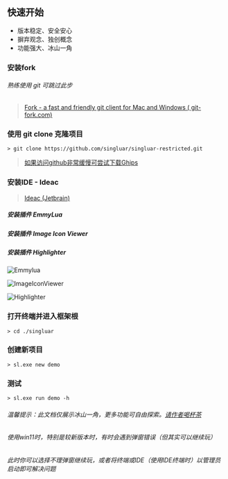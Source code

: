 ## 快速开始

* 版本稳定、安全安心
* 摒弃观念、独创概念
* 功能强大、冰山一角

### 安装fork

###### 熟练使用 git 可跳过此步

> <a target="_blank" href="https://www.git-fork.com">Fork - a fast and friendly git client for Mac and Windows (
> git-fork.com)</a>
>

### 使用 git clone 克隆项目

```
> git clone https://github.com/singluar/singluar-restricted.git
```

> [如果访问github非常缓慢可尝试下载Ghips](https://gitcode.net/aardio/Ghips/-/raw/master/dist/Ghips.7z)

### 安装IDE - Ideac

> <a target="_blank" href="https://www.jetbrains.com/idea/download/#section=windows">Ideac (Jetbrain)</a>

##### 安装插件 EmmyLua

##### 安装插件 Image Icon Viewer

##### 安装插件 Highlighter

![Emmylua](https://gitlab.com/h-document/singluar/-/raw/main/images/emmylua.png)

![ImageIconViewer](https://gitlab.com/h-document/singluar/-/raw/main/images/imageIconViewer.png)

![Highlighter](https://gitlab.com/h-document/singluar/-/raw/main/images/colorHighlighter.png)

### 打开终端并进入框架根

```
> cd ./singluar
```

### 创建新项目

```
> sl.exe new demo
```

### 测试

```
> sl.exe run demo -h
```

###### 温馨提示：此文档仅展示冰山一角，更多功能可自由探索。<a target="_blank" href="https://afdian.net/a/hunzsig">请作者喝杯茶</a>

###### 使用win11时，特别是较新版本时，有时会遇到弹窗错误（但其实可以继续玩）

###### 此时你可以选择不理弹窗继续玩，或者将终端或IDE（使用IDE终端时）以管理员启动即可解决问题
